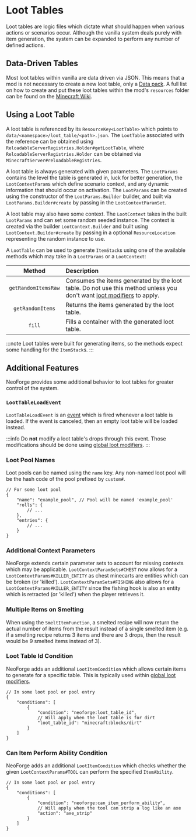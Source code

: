 # Loot Tables

Loot tables are logic files which dictate what should happen when various actions or scenarios occur. Although the vanilla system deals purely with item generation, the system can be expanded to perform any number of defined actions.

## Data-Driven Tables

Most loot tables within vanilla are data driven via JSON. This means that a mod is not necessary to create a new loot table, only a [Data pack][datapack]. A full list on how to create and put these loot tables within the mod's `resources` folder can be found on the [Minecraft Wiki][wiki].

## Using a Loot Table

A loot table is referenced by its `ResourceKey<LootTable>` which points to `data/<namespace>/loot_table/<path>.json`. The `LootTable` associated with the reference can be obtained using `ReloadableServerRegistries.Holder#getLootTable`, where `ReloadableServerRegistries.Holder` can be obtained via `MinecraftServer#reloadableRegistries`.

A loot table is always generated with given parameters. The `LootParams` contains the level the table is generated in, luck for better generation, the `LootContextParam`s which define scenario context, and any dynamic information that should occur on activation. The `LootParams` can be created using the constructor of the `LootParams.Builder` builder, and built via `LootParams.Builder#create` by passing in the `LootContextParamSet`.

A loot table may also have some context. The `LootContext` takes in the built `LootParams` and can set some random seeded instance. The context is created via the builder `LootContext.Builder` and built using `LootContext.Builder#create` by passing in a optional `ResourceLocation` representing the random instance to use.

A `LootTable` can be used to generate `ItemStack`s using one of the available methods which may take in a `LootParams` or a `LootContext`:

Method              | Description
:---:               | :---
`getRandomItemsRaw` | Consumes the items generated by the loot table. Do not use this method unless you don't want [loot modifiers][glm] to apply.
`getRandomItems`    | Returns the items generated by the loot table.
`fill`              | Fills a container with the generated loot table.

:::note
Loot tables were built for generating items, so the methods expect some handling for the `ItemStack`s.
:::

## Additional Features

NeoForge provides some additional behavior to loot tables for greater control of the system.

### `LootTableLoadEvent`

`LootTableLoadEvent` is an [event] which is fired whenever a loot table is loaded. If the event is canceled, then an empty loot table will be loaded instead.

:::info
Do **not** modify a loot table's drops through this event. Those modifications should be done using [global loot modifiers][glm].
:::

### Loot Pool Names

Loot pools can be named using the `name` key. Any non-named loot pool will be the hash code of the pool prefixed by `custom#`.

```json5
// For some loot pool
{
    "name": "example_pool", // Pool will be named 'example_pool'
    "rolls": {
        // ...
    },
    "entries": {
        // ...
    }
}
```

### Additional Context Parameters

NeoForge extends certain parameter sets to account for missing contexts which may be applicable. `LootContextParamSets#CHEST` now allows for a `LootContextParams#KILLER_ENTITY` as chest minecarts are entities which can be broken (or 'killed'). `LootContextParamSets#FISHING` also allows for a `LootContextParams#KILLER_ENTITY` since the fishing hook is also an entity which is retracted (or 'killed') when the player retrieves it.

### Multiple Items on Smelting

When using the `SmeltItemFunction`, a smelted recipe will now return the actual number of items from the result instead of a single smelted item (e.g. if a smelting recipe returns 3 items and there are 3 drops, then the result would be 9 smelted items instead of 3).

### Loot Table Id Condition

NeoForge adds an additional `LootItemCondition` which allows certain items to generate for a specific table. This is typically used within [global loot modifiers][glm].

```json5
// In some loot pool or pool entry
{
    "conditions": [
        {
            "condition": "neoforge:loot_table_id",
            // Will apply when the loot table is for dirt
            "loot_table_id": "minecraft:blocks/dirt"
        }
    ]
}
```

### Can Item Perform Ability Condition

NeoForge adds an additional `LootItemCondition` which checks whether the given `LootContextParams#TOOL` can perform the specified `ItemAbility`.

```json5
// In some loot pool or pool entry
{
    "conditions": [
        {
            "condition": "neoforge:can_item_perform_ability",
            // Will apply when the tool can strip a log like an axe
            "action": "axe_strip"
        }
    ]
}
```

[datapack]: https://minecraft.wiki/w/Data_pack
[wiki]: https://minecraft.wiki/w/Loot_table
[event]: ../../concepts/events.md#registering-an-event-handler
[glm]: ./glm.md
